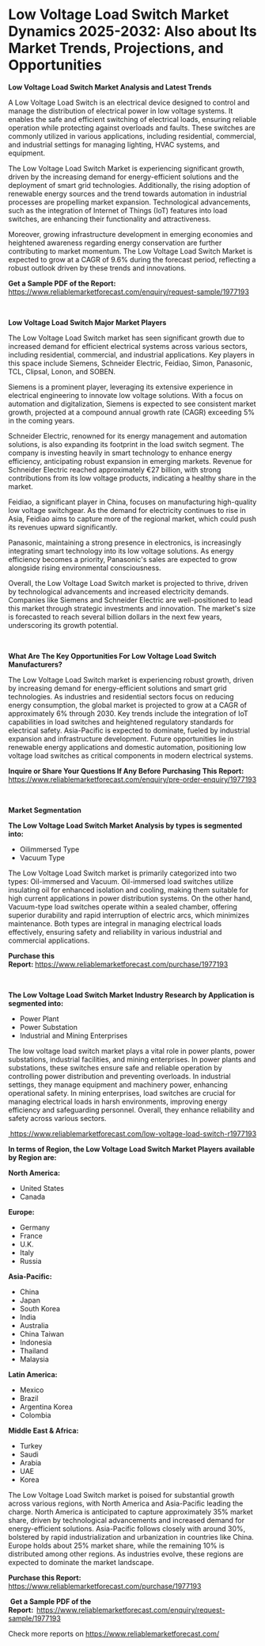 <p><h1>Low Voltage Load Switch Market Dynamics 2025-2032: Also about Its Market Trends, Projections, and Opportunities</h1></p><p><strong>Low Voltage Load Switch Market Analysis and Latest Trends</strong></p>
<p><p>A Low Voltage Load Switch is an electrical device designed to control and manage the distribution of electrical power in low voltage systems. It enables the safe and efficient switching of electrical loads, ensuring reliable operation while protecting against overloads and faults. These switches are commonly utilized in various applications, including residential, commercial, and industrial settings for managing lighting, HVAC systems, and equipment.</p><p>The Low Voltage Load Switch Market is experiencing significant growth, driven by the increasing demand for energy-efficient solutions and the deployment of smart grid technologies. Additionally, the rising adoption of renewable energy sources and the trend towards automation in industrial processes are propelling market expansion. Technological advancements, such as the integration of Internet of Things (IoT) features into load switches, are enhancing their functionality and attractiveness.</p><p>Moreover, growing infrastructure development in emerging economies and heightened awareness regarding energy conservation are further contributing to market momentum. The Low Voltage Load Switch Market is expected to grow at a CAGR of 9.6% during the forecast period, reflecting a robust outlook driven by these trends and innovations.</p></p>
<p><strong>Get a Sample PDF of the Report:&nbsp;</strong> <a href="https://www.reliablemarketforecast.com/enquiry/request-sample/1977193?utm_campaign=2296&utm_medium=2&utm_source=Github&utm_content=ia&utm_term=13022025&utm_id=low-voltage-load-switch">https://www.reliablemarketforecast.com/enquiry/request-sample/1977193</a></p>
<p>&nbsp;</p>
<p><strong>Low Voltage Load Switch Major Market Players</strong></p>
<p><p>The Low Voltage Load Switch market has seen significant growth due to increased demand for efficient electrical systems across various sectors, including residential, commercial, and industrial applications. Key players in this space include Siemens, Schneider Electric, Feidiao, Simon, Panasonic, TCL, Clipsal, Lonon, and SOBEN. </p><p>Siemens is a prominent player, leveraging its extensive experience in electrical engineering to innovate low voltage solutions. With a focus on automation and digitalization, Siemens is expected to see consistent market growth, projected at a compound annual growth rate (CAGR) exceeding 5% in the coming years.</p><p>Schneider Electric, renowned for its energy management and automation solutions, is also expanding its footprint in the load switch segment. The company is investing heavily in smart technology to enhance energy efficiency, anticipating robust expansion in emerging markets. Revenue for Schneider Electric reached approximately €27 billion, with strong contributions from its low voltage products, indicating a healthy share in the market.</p><p>Feidiao, a significant player in China, focuses on manufacturing high-quality low voltage switchgear. As the demand for electricity continues to rise in Asia, Feidiao aims to capture more of the regional market, which could push its revenues upward significantly.</p><p>Panasonic, maintaining a strong presence in electronics, is increasingly integrating smart technology into its low voltage solutions. As energy efficiency becomes a priority, Panasonic's sales are expected to grow alongside rising environmental consciousness.</p><p>Overall, the Low Voltage Load Switch market is projected to thrive, driven by technological advancements and increased electricity demands. Companies like Siemens and Schneider Electric are well-positioned to lead this market through strategic investments and innovation. The market's size is forecasted to reach several billion dollars in the next few years, underscoring its growth potential.</p></p>
<p>&nbsp;</p>
<p><strong>What Are The Key Opportunities For Low Voltage Load Switch Manufacturers?</strong></p>
<p><p>The Low Voltage Load Switch market is experiencing robust growth, driven by increasing demand for energy-efficient solutions and smart grid technologies. As industries and residential sectors focus on reducing energy consumption, the global market is projected to grow at a CAGR of approximately 6% through 2030. Key trends include the integration of IoT capabilities in load switches and heightened regulatory standards for electrical safety. Asia-Pacific is expected to dominate, fueled by industrial expansion and infrastructure development. Future opportunities lie in renewable energy applications and domestic automation, positioning low voltage load switches as critical components in modern electrical systems.</p></p>
<p><strong>Inquire or Share Your Questions If Any Before Purchasing This Report:</strong> <a href="https://www.reliablemarketforecast.com/enquiry/pre-order-enquiry/1977193?utm_campaign=2296&utm_medium=2&utm_source=Github&utm_content=ia&utm_term=13022025&utm_id=low-voltage-load-switch">https://www.reliablemarketforecast.com/enquiry/pre-order-enquiry/1977193</a></p>
<p>&nbsp;</p>
<p><strong>Market Segmentation</strong></p>
<p><strong>The Low Voltage Load Switch Market Analysis by types is segmented into:</strong></p>
<p><ul><li>Oilimmersed Type</li><li>Vacuum Type</li></ul></p>
<p><p>The Low Voltage Load Switch market is primarily categorized into two types: Oil-immersed and Vacuum. Oil-immersed load switches utilize insulating oil for enhanced isolation and cooling, making them suitable for high current applications in power distribution systems. On the other hand, Vacuum-type load switches operate within a sealed chamber, offering superior durability and rapid interruption of electric arcs, which minimizes maintenance. Both types are integral in managing electrical loads effectively, ensuring safety and reliability in various industrial and commercial applications.</p></p>
<p><strong>Purchase this Report:&nbsp;</strong><a href="https://www.reliablemarketforecast.com/purchase/1977193?utm_campaign=2296&utm_medium=2&utm_source=Github&utm_content=ia&utm_term=13022025&utm_id=low-voltage-load-switch">https://www.reliablemarketforecast.com/purchase/1977193</a></p>
<p>&nbsp;</p>
<p><strong>The Low Voltage Load Switch Market Industry Research by Application is segmented into:</strong></p>
<p><ul><li>Power Plant</li><li>Power Substation</li><li>Industrial and Mining Enterprises</li></ul></p>
<p><p>The low voltage load switch market plays a vital role in power plants, power substations, industrial facilities, and mining enterprises. In power plants and substations, these switches ensure safe and reliable operation by controlling power distribution and preventing overloads. In industrial settings, they manage equipment and machinery power, enhancing operational safety. In mining enterprises, load switches are crucial for managing electrical loads in harsh environments, improving energy efficiency and safeguarding personnel. Overall, they enhance reliability and safety across various sectors.</p></p>
<p><a href="https://www.reliablemarketforecast.com/low-voltage-load-switch-r1977193?utm_campaign=2296&utm_medium=2&utm_source=Github&utm_content=ia&utm_term=13022025&utm_id=low-voltage-load-switch">&nbsp;https://www.reliablemarketforecast.com/low-voltage-load-switch-r1977193</a></p>
<p><strong>In terms of Region, the Low Voltage Load Switch Market Players available by Region are:</strong></p>
<p>
    <p> <strong> North America: </strong>
        <ul>
            <li>United States</li>
            <li>Canada</li>
        </ul>
        </p> 
    <p> <strong> Europe: </strong>
        <ul>
            <li>Germany</li>
            <li>France</li>
            <li>U.K.</li>
            <li>Italy</li>
            <li>Russia</li>
        </ul>
        </p> 
    <p> <strong> Asia-Pacific: </strong>
        <ul>
            <li>China</li>
            <li>Japan</li>
            <li>South Korea</li>
            <li>India</li>
            <li>Australia</li>
            <li>China Taiwan</li>
            <li>Indonesia</li>
            <li>Thailand</li>
            <li>Malaysia</li>
        </ul>
        </p> 
    <p> <strong> Latin America: </strong>
        <ul>
            <li>Mexico</li>
            <li>Brazil</li>
            <li>Argentina Korea</li>
            <li>Colombia</li>
        </ul>
        </p> 
    <p> <strong> Middle East & Africa: </strong>
        <ul>
            <li>Turkey</li>
            <li>Saudi</li>
            <li>Arabia</li>
            <li>UAE</li>
            <li>Korea</li>
        </ul>
    </p>
    </p>
<p><p>The Low Voltage Load Switch market is poised for substantial growth across various regions, with North America and Asia-Pacific leading the charge. North America is anticipated to capture approximately 35% market share, driven by technological advancements and increased demand for energy-efficient solutions. Asia-Pacific follows closely with around 30%, bolstered by rapid industrialization and urbanization in countries like China. Europe holds about 25% market share, while the remaining 10% is distributed among other regions. As industries evolve, these regions are expected to dominate the market landscape.</p></p>
<p><strong>Purchase this Report: </strong><a href="https://www.reliablemarketforecast.com/purchase/1977193?utm_campaign=2296&utm_medium=2&utm_source=Github&utm_content=ia&utm_term=13022025&utm_id=low-voltage-load-switch">https://www.reliablemarketforecast.com/purchase/1977193</a></p>
<p>&nbsp;<strong>Get a Sample PDF of the Report:&nbsp;&nbsp;</strong><a href="https://www.reliablemarketforecast.com/enquiry/request-sample/1977193?utm_campaign=2296&utm_medium=2&utm_source=Github&utm_content=ia&utm_term=13022025&utm_id=low-voltage-load-switch">https://www.reliablemarketforecast.com/enquiry/request-sample/1977193</a></p>
<p><strong></strong></p>
<p>Check more reports on <a href="https://www.reliablemarketforecast.com/?utm_campaign=2296&utm_medium=2&utm_source=Github&utm_content=ia&utm_term=13022025&utm_id=low-voltage-load-switch">https://www.reliablemarketforecast.com/</a></p>